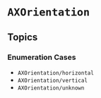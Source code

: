 # ``AXOrientation``

## Topics

### Enumeration Cases
- ``AXOrientation/horizontal``
- ``AXOrientation/vertical``
- ``AXOrientation/unknown``
